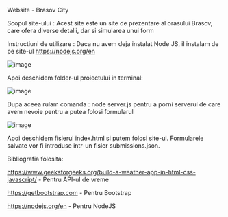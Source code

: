 Website - Brasov City



Scopul site-ului : Acest site este un site de prezentare al orasului Brasov, care ofera diverse detalii, dar si simularea unui form



Instructiuni de utilizare : Daca nu avem deja instalat Node JS, il instalam de pe site-ul https://nodejs.org/en

![image](https://github.com/user-attachments/assets/2d81e4e1-a316-4e08-8e49-997e31d974d7)

Apoi deschidem folder-ul proiectului in terminal:

![image](https://github.com/user-attachments/assets/6b410475-5819-40be-a60d-0fef3b566633)

Dupa aceea rulam comanda : node server.js pentru a porni serverul de care avem nevoie pentru a putea folosi formularul

![image](https://github.com/user-attachments/assets/443edccf-fa82-4648-8d08-08400140ab99)

Apoi deschidem fisierul index.html si putem folosi site-ul. Formularele salvate vor fi introduse intr-un fisier submissions.json.



Bibliografia folosita:

https://www.geeksforgeeks.org/build-a-weather-app-in-html-css-javascript/ - Pentru API-ul de vreme

https://getbootstrap.com - Pentru Bootstrap

https://nodejs.org/en - Pentru NodeJS
